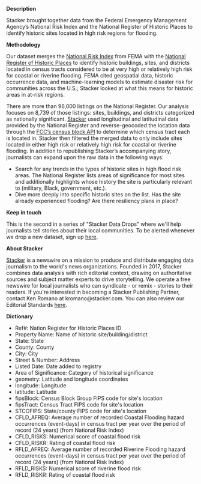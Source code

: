 <p><strong><span><span><span><span><span><span>Description</span></span></span></span></span></span></strong></p>

<p><span><span><span><span><span><span>Stacker brought together data from the Federal Emergency Management Agency’s National Risk Index and the National Register of Historic Places to identify historic sites located in high risk regions for flooding.</span></span></span></span></span></span></p>

<p><span><span><span><strong><span><span>Methodology</span></span></strong></span></span></span></p>

<p><span><span><span><span><span><span>Our dataset merges the </span></span></span></span></span></span><a href="https://www.fema.gov/sites/default/files/documents/fema_national-risk-index_technical-documentation.pdf"><span><span><span><span><span><span><span><span>National Risk Index</span></span></span></span></span></span></span></span></a><span><span><span><span><span><span> from FEMA with the </span></span></span></span></span></span><a href="https://www.nps.gov/subjects/nationalregister/index.htm"><span><span><span><span><span><span><span><span>National Register of Historic Places</span></span></span></span></span></span></span></span></a><span><span><span><span><span><span> to identify historic buildings, sites, and districts located in census tracts considered to be at very high or relatively high risk for coastal or riverine flooding. FEMA cited geospatial data, historic occurrence data, and machine-learning models to estimate disaster risk for communities across the U.S.; Stacker looked at what this means for historic areas in at-risk regions.&nbsp;</span></span></span></span></span></span></p>

<p><span><span><span><span><span><span>There are more than 96,000 listings on the National Register. Our analysis focuses on 8,739 of those listings: sites, buildings, and districts categorized as nationally significant. </span></span></span></span></span></span><a href="https://stacker.com"><span><span><span><span><span><span><span><span>Stacker</span></span></span></span></span></span></span></span></a><span><span><span><span><span><span> used longitudinal and latitudinal data provided by the National Register and reverse-geocoded the location data through the </span></span></span></span></span></span><a href="https://www.fcc.gov/census-block-conversions-api"><span><span><span><span><span><span><span><span>FCC’s census block API</span></span></span></span></span></span></span></span></a><span><span><span><span><span><span> to determine which census tract each is located in. Stacker then filtered the merged data to only include sites located in either high risk or relatively high risk for coastal or riverine flooding. In addition to republishing Stacker’s accompanying story, journalists can expand upon the raw data in the following ways:</span></span></span></span></span></span></p>

<ul>
	<li><span><span><span><span><span><span>Search for any trends in the types of historic sites in high flood risk areas. The National Register lists areas of significance for most sites and additionally highlights whose history the site is particularly relevant to (military, Black, government, etc.).</span></span></span></span></span></span></li>
	<li><span><span><span><span><span><span>Dive more deeply into specific historic sites on the list. Has the site already experienced flooding? Are there resiliency plans in place?</span></span></span></span></span></span></li>
</ul>

<p><span><span><span><strong><span><span>Keep in touch</span></span></strong></span></span></span></p>

<p><span><span><span><span><span><span>This is the second in a series of "Stacker Data Drops" where we'll help journalists tell stories about their local communities. To be alerted whenever we drop a new dataset, sign up </span></span></span></span></span></span><a href="https://stackerdata.umso.co/"><span><span><span><span><span><span><span><span>here</span></span></span></span></span></span></span></span></a><span><span><span><span><span><span>.</span></span></span></span></span></span></p>

<p><span><span><span><strong><span><span>About Stacker</span></span></strong></span></span></span></p>

<p><a href="http://www.stacker.com/"><span><span><span><span><span><span><span><span>Stacker</span></span></span></span></span></span></span></span></a><span><span><span><span><span><span> is a newswire on a mission to produce and distribute engaging data journalism to the world's news organizations. Founded in 2017, Stacker combines data analysis with rich editorial context, drawing on authoritative sources and subject matter experts to drive storytelling. We operate a free newswire for local journalists who can syndicate - or remix - stories to their readers. If you're interested in becoming a Stacker Publishing Partner, contact Ken Romano at kromano@stacker.com. You can also review our Editorial Standards </span></span></span></span></span></span><a href="https://stacker.com/editorial-standards"><span><span><span><span><span><span><span><span>here</span></span></span></span></span></span></span></span></a><span><span><span><span><span><span>.</span></span></span></span></span></span></p>

<p><span><span><span><strong><span><span>Dictionary</span></span></strong></span></span></span></p>

<ul>
	<li>Ref#:&nbsp;Nation Register for Historic Places ID</li>
	<li>Property Name:&nbsp;Name of historic site/building/district</li>
	<li>State:&nbsp;State</li>
	<li>County: County</li>
	<li>City: City</li>
	<li>Street &amp; Number: Address</li>
	<li>Listed Date:&nbsp;Date added to registry</li>
	<li>Area of Significance:&nbsp;Category of historical significance</li>
	<li>geometry: Latitude and longitude coordinates</li>
	<li>longitude: Longitude</li>
	<li>latitude: Latitude</li>
	<li>fipsBlock:&nbsp;Census Block Group FIPS code for site's location</li>
	<li>fipsTract:&nbsp;Census Tract FIPS code for site's location</li>
	<li>STCOFIPS:&nbsp;State/county FIPS code for site's location</li>
	<li>CFLD_AFREQ:&nbsp;Average number of recorded Coastal Flooding hazard occurrences (event-days) in census tract per year over the period of record (24 years) (from National Risk Index)</li>
	<li>CFLD_RISKS:&nbsp;Numerical score of coastal flood risk</li>
	<li>CFLD_RISKR:&nbsp;Rating of coastal flood risk</li>
	<li>RFLD_AFREQ: Average number of recorded Riverine Flooding hazard occurrences (event-days) in census tract per year over the period of record (24 years) (from National Risk Index)</li>
	<li>RFLD_RISKS:&nbsp;Numerical score of riverine flood risk</li>
	<li>RFLD_RISKR:&nbsp;Rating of coastal flood risk</li>
</ul>
